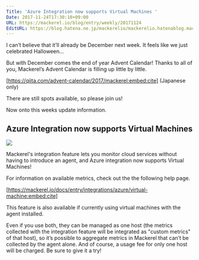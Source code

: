 ```yaml
---
Title: 'Azure Integration now supports Virtual Machines '
Date: 2017-11-24T17:30:10+09:00
URL: https://mackerel.io/blog/entry/weekly/20171124
EditURL: https://blog.hatena.ne.jp/mackerelio/mackerelio.hatenablog.mackerel.io/atom/entry/8599973812320735121
---
```


I can’t believe that it’ll already be December next week. It feels like we just celebrated Halloween...

But with December comes the end of year Advent Calendar! Thanks to all of you, Mackerel’s Advent Calendar is filling up little by little.

[https://qiita.com/advent-calendar/2017/mackerel:embed:cite] (Japanese only)

There are still spots available, so please join us!

Now onto this weeks update information.

## Azure Integration now supports Virtual Machines 

![](https://cdn-ak.f.st-hatena.com/images/fotolife/a/andyyk/20171124/20171124153641.png)

Mackerel's integration feature lets you monitor cloud services without having to introduce an agent, and Azure integration now supports Virtual Machines!

For information on available metrics, check out the the following help page.

[https://mackerel.io/docs/entry/integrations/azure/virtual-machine:embed:cite]

This feature is also available if currently using virtual machines with the agent installed.

Even if you use both, they can be managed as one host (the metrics collected with the integration feature will be integrated as "custom metrics" of that host), so it’s possible to aggregate metrics in Mackerel that can’t be collected by the agent alone. And of course, a usage fee for only one host will be charged. Be sure to give it a try!
